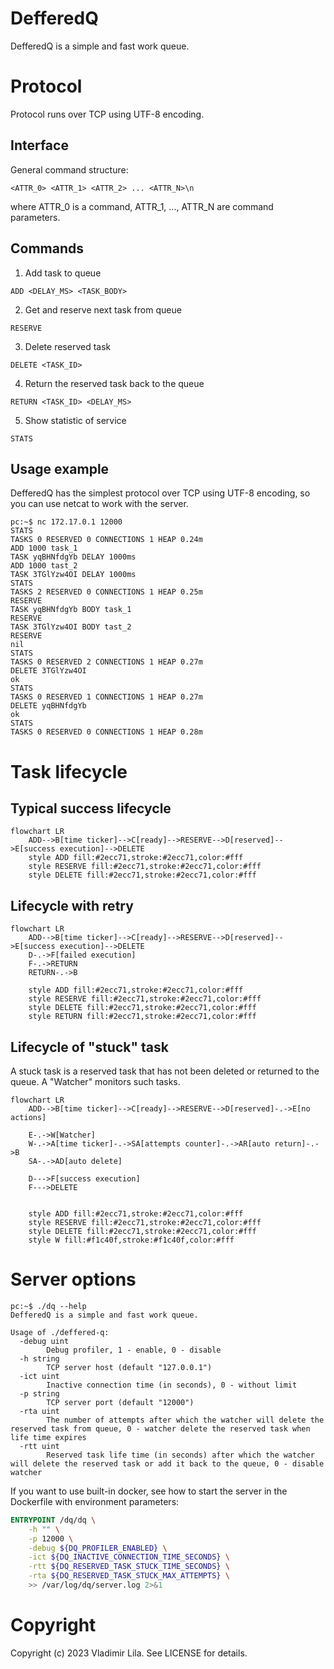 # DefferedQ #
DefferedQ is a simple and fast work queue.

# Protocol #
Protocol runs over TCP using UTF-8 encoding.

## Interface ##
General command structure:

```
<ATTR_0> <ATTR_1> <ATTR_2> ... <ATTR_N>\n
```

where ATTR_0 is a command, ATTR_1, ..., ATTR_N are command parameters.

## Commands ##

1. Add task to queue

```
ADD <DELAY_MS> <TASK_BODY>
```

2. Get and reserve next task from queue

```
RESERVE
``` 

3. Delete reserved task

```
DELETE <TASK_ID>
``` 

4. Return the reserved task back to the queue

```
RETURN <TASK_ID> <DELAY_MS>
``` 

5. Show statistic of service

```
STATS
``` 

## Usage example ##

DefferedQ has the simplest protocol over TCP using UTF-8 encoding, so you can use netcat to work with the server.

```console
pc:~$ nc 172.17.0.1 12000
STATS
TASKS 0 RESERVED 0 CONNECTIONS 1 HEAP 0.24m
ADD 1000 task_1
TASK yqBHNfdgYb DELAY 1000ms
ADD 1000 tast_2
TASK 3TGlYzw4OI DELAY 1000ms
STATS
TASKS 2 RESERVED 0 CONNECTIONS 1 HEAP 0.25m
RESERVE 
TASK yqBHNfdgYb BODY task_1
RESERVE
TASK 3TGlYzw4OI BODY tast_2
RESERVE
nil
STATS
TASKS 0 RESERVED 2 CONNECTIONS 1 HEAP 0.27m
DELETE 3TGlYzw4OI
ok
STATS
TASKS 0 RESERVED 1 CONNECTIONS 1 HEAP 0.27m
DELETE yqBHNfdgYb
ok
STATS
TASKS 0 RESERVED 0 CONNECTIONS 1 HEAP 0.28m
```

# Task lifecycle #

## Typical success lifecycle ##

```mermaid
flowchart LR
    ADD-->B[time ticker]-->C[ready]-->RESERVE-->D[reserved]-->E[success execution]-->DELETE
    style ADD fill:#2ecc71,stroke:#2ecc71,color:#fff
    style RESERVE fill:#2ecc71,stroke:#2ecc71,color:#fff
    style DELETE fill:#2ecc71,stroke:#2ecc71,color:#fff
```

## Lifecycle with retry ##

```mermaid
flowchart LR
    ADD-->B[time ticker]-->C[ready]-->RESERVE-->D[reserved]-->E[success execution]-->DELETE
    D-.->F[failed execution]
    F-.->RETURN
    RETURN-.->B

    style ADD fill:#2ecc71,stroke:#2ecc71,color:#fff
    style RESERVE fill:#2ecc71,stroke:#2ecc71,color:#fff
    style DELETE fill:#2ecc71,stroke:#2ecc71,color:#fff
    style RETURN fill:#2ecc71,stroke:#2ecc71,color:#fff
```

## Lifecycle of "stuck" task ##
A stuck task is a reserved task that has not been deleted or returned to the queue. A "Watcher" monitors such tasks.

```mermaid
flowchart LR
    ADD-->B[time ticker]-->C[ready]-->RESERVE-->D[reserved]-.->E[no actions]

    E-.->W[Watcher]
    W-.->A[time ticker]-.->SA[attempts counter]-.->AR[auto return]-.->B
    SA-.->AD[auto delete]

    D--->F[success execution]
    F--->DELETE


    style ADD fill:#2ecc71,stroke:#2ecc71,color:#fff
    style RESERVE fill:#2ecc71,stroke:#2ecc71,color:#fff
    style DELETE fill:#2ecc71,stroke:#2ecc71,color:#fff
    style W fill:#f1c40f,stroke:#f1c40f,color:#fff
```

# Server options #

```console
pc:~$ ./dq --help
DefferedQ is a simple and fast work queue.

Usage of ./deffered-q:
  -debug uint
    	Debug profiler, 1 - enable, 0 - disable
  -h string
    	TCP server host (default "127.0.0.1")
  -ict uint
    	Inactive connection time (in seconds), 0 - without limit
  -p string
    	TCP server port (default "12000")
  -rta uint
    	The number of attempts after which the watcher will delete the reserved task from queue, 0 - watcher delete the reserved task when life time expires
  -rtt uint
    	Reserved task life time (in seconds) after which the watcher will delete the reserved task or add it back to the queue, 0 - disable watcher
```

If you want to use built-in docker, see how to start the server in the Dockerfile with environment parameters:
```dockerfile
ENTRYPOINT /dq/dq \
    -h "" \
    -p 12000 \
    -debug ${DQ_PROFILER_ENABLED} \
    -ict ${DQ_INACTIVE_CONNECTION_TIME_SECONDS} \
    -rtt ${DQ_RESERVED_TASK_STUCK_TIME_SECONDS} \
    -rta ${DQ_RESERVED_TASK_STUCK_MAX_ATTEMPTS} \
    >> /var/log/dq/server.log 2>&1
```

# Copyright #
Copyright (c) 2023 Vladimir Lila. See LICENSE for details.
